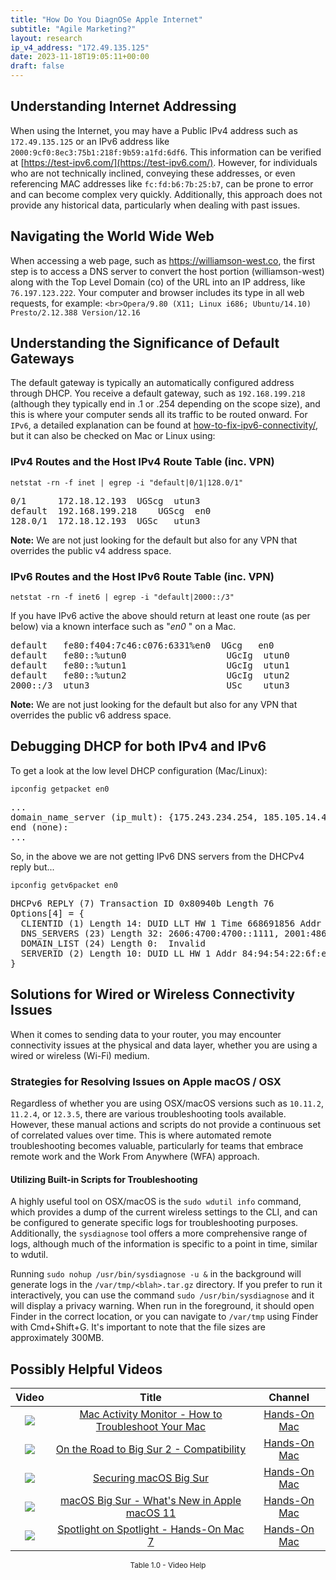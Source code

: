 ```yaml
---
title: "How Do You DiagnOSe Apple Internet"
subtitle: "Agile Marketing?"
layout: research
ip_v4_address: "172.49.135.125"
date: 2023-11-18T19:05:11+00:00
draft: false
---
```


## Understanding Internet Addressing

When using the Internet, you may have a Public IPv4 address such as ```172.49.135.125``` or an IPv6 address like ```2000:9cf0:8ec3:75b1:218f:9b59:a1fd:6df6```. This information can be verified at [https://test-ipv6.com/](https://test-ipv6.com/). However, for individuals who are not technically inclined, conveying these addresses, or even referencing MAC addresses like ```fc:fd:b6:7b:25:b7```, can be prone to error and can become complex very quickly. Additionally, this approach does not provide any historical data, particularly when dealing with past issues.
## Navigating the World Wide Web
When accessing a web page, such as https://williamson-west.co, the first step is to access a DNS server to convert the host portion (williamson-west) along with the Top Level Domain (co) of the URL into an IP address, like ```76.197.123.222```. Your computer and browser includes its type in all web requests, for example:
```<br>Opera/9.80 (X11; Linux i686; Ubuntu/14.10) Presto/2.12.388 Version/12.16```
## Understanding the Significance of Default Gateways
The default gateway is typically an automatically configured address through DHCP. You receive a default gateway, such as ```192.168.199.218``` (although they typically end in .1 or .254 depending on the scope size), and this is where your computer sends all its traffic to be routed onward. For ```IPv6```, a detailed explanation can be found at [how-to-fix-ipv6-connectivity/](/blog/how-to-fix-ipv6-connectivity/), but it can also be checked on Mac or Linux using:
<br>
### IPv4 Routes and the Host IPv4 Route Table (inc. VPN)
```netstat -rn -f inet | egrep -i "default|0/1|128.0/1"```

<pre>
0/1      172.18.12.193  UGScg  utun3
default  192.168.199.218    UGScg  en0
128.0/1  172.18.12.193  UGSc   utun3</pre>

**Note:** We are not just looking for the default but also for any VPN that overrides the public v4 address space.

### IPv6 Routes and the Host IPv6 Route Table (inc. VPN)
```netstat -rn -f inet6 | egrep -i "default|2000::/3"```

If you have IPv6 active the above should return at least one route (as per below) via a known interface such as "_en0_ " on a Mac. 

<pre>
default   fe80:f404:7c46:c076:6331%en0  UGcg   en0
default   fe80::%utun0                   UGcIg  utun0
default   fe80::%utun1                   UGcIg  utun1
default   fe80::%utun2                   UGcIg  utun2
2000::/3  utun3                          USc    utun3</pre>

**Note:** We are not just looking for the default but also for any VPN that overrides the public v6 address space.
<br>

## Debugging DHCP for both IPv4 and IPv6

To get a look at the low level DHCP configuration (Mac/Linux): 

```ipconfig getpacket en0```

<pre>
...
domain_name_server (ip_mult): {175.243.234.254, 185.105.14.41}
end (none):
...</pre>

So, in the above we are not getting IPv6 DNS servers from the DHCPv4 reply but...

```ipconfig getv6packet en0```

<pre>
DHCPv6 REPLY (7) Transaction ID 0x80940b Length 76
Options[4] = {
  CLIENTID (1) Length 14: DUID LLT HW 1 Time 668691856 Addr fc:fd:b6:7b:25:b7
  DNS_SERVERS (23) Length 32: 2606:4700:4700::1111, 2001:4860:4860::8844
  DOMAIN_LIST (24) Length 0:  Invalid
  SERVERID (2) Length 10: DUID LL HW 1 Addr 84:94:54:22:6f:e9
}</pre>




## Solutions for Wired or Wireless Connectivity Issues
When it comes to sending data to your router, you may encounter connectivity issues at the physical and data layer, whether you are using a wired or wireless (Wi-Fi) medium. 
### Strategies for Resolving Issues on Apple macOS / OSX
Regardless of whether you are using OSX/macOS versions such as ```10.11.2```, ```11.2.4```, or ```12.3.5```, there are various troubleshooting tools available. However, these manual actions and scripts do not provide a continuous set of correlated values over time. This is where automated remote troubleshooting becomes valuable, particularly for teams that embrace remote work and the Work From Anywhere (WFA) approach.
#### Utilizing Built-in Scripts for Troubleshooting
A highly useful tool on OSX/macOS is the ```sudo wdutil info``` command, which provides a dump of the current wireless settings to the CLI, and can be configured to generate specific logs for troubleshooting purposes. Additionally, the ```sysdiagnose``` tool offers a more comprehensive range of logs, although much of the information is specific to a point in time, similar to wdutil.

Running ```sudo nohup /usr/bin/sysdiagnose -u &``` in the background will generate logs in the ```/var/tmp/<blah>.tar.gz``` directory. If you prefer to run it interactively, you can use the command ```sudo /usr/bin/sysdiagnose``` and it will display a privacy warning. When run in the foreground, it should open Finder in the correct location, or you can navigate to ```/var/tmp``` using Finder with Cmd+Shift+G. It's important to note that the file sizes are approximately 300MB.
## Possibly Helpful Videos

<link href="/plugins/lity/css/lity.min.css" rel="stylesheet">
<script src="/plugins/lity/js/lity.min.js"></script>
<div class="table1-start"></div>

|Video | Title | Channel |
| :---: | :---: | :---: |
|<a href="https://www.youtube.com/watch?v=TWzWd_DiaJ0" data-lity><img src="https://i.ytimg.com/vi/TWzWd_DiaJ0/default.jpg" class="img-fluid"></a>|<a href="https://www.youtube.com/watch?v=TWzWd_DiaJ0" data-lity>Mac Activity Monitor - How to Troubleshoot Your Mac</a>|<a target="_blank" href="https://www.youtube.com/channel/UCg43DP8MdHVcl4rFK_delBg" >Hands-On Mac</a>|
|<a href="https://www.youtube.com/watch?v=HEbK-Tignuc" data-lity><img src="https://i.ytimg.com/vi/HEbK-Tignuc/default.jpg" class="img-fluid"></a>|<a href="https://www.youtube.com/watch?v=HEbK-Tignuc" data-lity>On the Road to Big Sur 2 - Compatibility</a>|<a target="_blank" href="https://www.youtube.com/channel/UCg43DP8MdHVcl4rFK_delBg" >Hands-On Mac</a>|
|<a href="https://www.youtube.com/watch?v=7KdhJimuhNw" data-lity><img src="https://i.ytimg.com/vi/7KdhJimuhNw/default.jpg" class="img-fluid"></a>|<a href="https://www.youtube.com/watch?v=7KdhJimuhNw" data-lity>Securing macOS Big Sur</a>|<a target="_blank" href="https://www.youtube.com/channel/UCg43DP8MdHVcl4rFK_delBg" >Hands-On Mac</a>|
|<a href="https://www.youtube.com/watch?v=JMKi6o9kaZI" data-lity><img src="https://i.ytimg.com/vi/JMKi6o9kaZI/default.jpg" class="img-fluid"></a>|<a href="https://www.youtube.com/watch?v=JMKi6o9kaZI" data-lity>macOS Big Sur - What&#39;s New in Apple macOS 11</a>|<a target="_blank" href="https://www.youtube.com/channel/UCg43DP8MdHVcl4rFK_delBg" >Hands-On Mac</a>|
|<a href="https://www.youtube.com/watch?v=RslZ4W1EPqk" data-lity><img src="https://i.ytimg.com/vi/RslZ4W1EPqk/default.jpg" class="img-fluid"></a>|<a href="https://www.youtube.com/watch?v=RslZ4W1EPqk" data-lity>Spotlight on Spotlight - Hands-On Mac 7</a>|<a target="_blank" href="https://www.youtube.com/channel/UCg43DP8MdHVcl4rFK_delBg" >Hands-On Mac</a>|

<center><small>Table 1.0 - Video Help</small></center>
 <br>
<div class="table1-end"></div>
<script type="text/javascript">
(function() {
    $('div.table1-start').nextUntil('div.table1-end', 'table').addClass('table thead-dark table-striped table-responsive rounded').attr('id', 't1');
    $('#t1').find('thead').addClass('thead-dark');
})();
</script>
